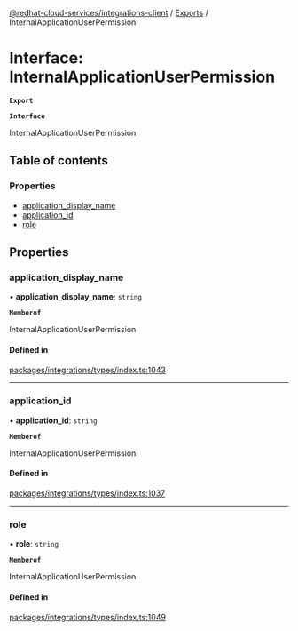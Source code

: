 [@redhat-cloud-services/integrations-client](../README.md) / [Exports](../modules.md) / InternalApplicationUserPermission

# Interface: InternalApplicationUserPermission

**`Export`**

**`Interface`**

InternalApplicationUserPermission

## Table of contents

### Properties

- [application\_display\_name](InternalApplicationUserPermission.md#application_display_name)
- [application\_id](InternalApplicationUserPermission.md#application_id)
- [role](InternalApplicationUserPermission.md#role)

## Properties

### application\_display\_name

• **application\_display\_name**: `string`

**`Memberof`**

InternalApplicationUserPermission

#### Defined in

[packages/integrations/types/index.ts:1043](https://github.com/RedHatInsights/javascript-clients/blob/master/packages/integrations/types/index.ts#L1043)

___

### application\_id

• **application\_id**: `string`

**`Memberof`**

InternalApplicationUserPermission

#### Defined in

[packages/integrations/types/index.ts:1037](https://github.com/RedHatInsights/javascript-clients/blob/master/packages/integrations/types/index.ts#L1037)

___

### role

• **role**: `string`

**`Memberof`**

InternalApplicationUserPermission

#### Defined in

[packages/integrations/types/index.ts:1049](https://github.com/RedHatInsights/javascript-clients/blob/master/packages/integrations/types/index.ts#L1049)
